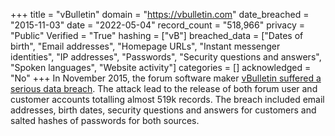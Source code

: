 +++
title = "vBulletin"
domain = "https://vbulletin.com"
date_breached = "2015-11-03"
date = "2022-05-04"
record_count = "518,966"
privacy = "Public"
Verified = "True"
hashing = ["vB"]
breached_data = ["Dates of birth", "Email addresses", "Homepage URLs", "Instant messenger identities", "IP addresses", "Passwords", "Security questions and answers", "Spoken languages", "Website activity"]
categories = []
acknowledged = "No"
+++
In November 2015, the forum software maker <a href="http://www.theregister.co.uk/2015/11/03/vbulletin_forum_software_hacked_defaced/" target="_blank" rel="noopener">vBulletin suffered a serious data breach</a>. The attack lead to the release of both forum user and customer accounts totalling almost 519k records. The breach included email addresses, birth dates, security questions and answers for customers and salted hashes of passwords for both sources.
